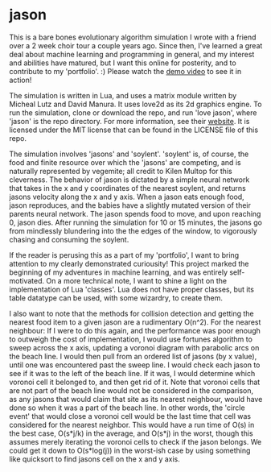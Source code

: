 # jason
This is a bare bones evolutionary algorithm simulation I wrote with a friend over a 2 week choir tour a couple years ago. Since then, I've learned a great deal about machine learning and programming in general, and my interest and abilities have matured, but I want this online for posterity, and to contribute to my 'portfolio'. :) Please watch the [demo video](https://drive.google.com/file/d/0BwlfuOXPcIRnb0dwbFhJek8tNkE/view?usp=sharing) to see it in action!

The simulation is written in Lua, and uses a matrix module written by Micheal Lutz and David Manura. It uses love2d as its 2d graphics engine. To run the simulation, clone or download the repo, and run 'love jason', where 'jason' is the repo directory. For more information, see their [website](https://love2d.org/ "love2d"). It is licensed under the MIT license that can be found in the LICENSE file of this repo.

The simulation involves 'jasons' and 'soylent'. 'soylent' is, of course, the food and finite resource over which the 'jasons' are competing, and is naturally represented by vegemite; all credit to Kilen Multop for this cleverness. The behavior of jason is dictated by a simple neural network that takes in the x and y coordinates of the nearest soylent, and returns jasons velocity along the x and y axis. When a jason eats enough food, jason reproduces, and the babies have a slightly mutated version of their parents neural network. The jason spends food to move, and upon reaching 0, jason dies. After running the simulation for 10 or 15 minutes, the jasons go from mindlessly blundering into the the edges of the window, to vigorously chasing and consuming the soylent.


If the reader is perusing this as a part of my 'portfolio', I want to bring attention to my clearly demonstrated curiousity! This project marked the beginning of my adventures in machine learning, and was entirely self-motivated. On a more technical note, I want to shine a light on the implementation of Lua 'classes'. Lua does not have proper classes, but its table datatype can be used, with some wizardry, to create them.

I also want to note that the methods for collision detection and getting the nearest food item to a given jason are a rudimentary O(n^2).
For the nearest neighbour: If I were to do this again, and the performance was poor enough to outweigh the cost of implementation, I would use fortunes algorithm to sweep across the x axis, updating a voronoi diagram with parabolic arcs on the beach line. I would then pull from an ordered list of jasons (by x value), until one was encountered past the sweep line. I would check each jason to see if it was to the left of the beach line. If it was, I would determine which voronoi cell it belonged to, and then get rid of it. Note that voronoi cells that are not part of the beach line would not be considered in the comparison, as any jasons that would claim that site as its nearest neighbour, would have done so when it was a part of the beach line. In other words, the 'circle event' that would close a voronoi cell would be the last time that cell was considered for the nearest neighbor. This would have a run time of O(s) in the best case, O(s\*j/k) in the average, and O(s\*j) in the worst, though this assumes merely iterating the voronoi cells to check if the jason belongs. We could get it down to O(s\*log(j)) in the worst-ish case by using something like quicksort to find jasons cell on the x and y axis.
